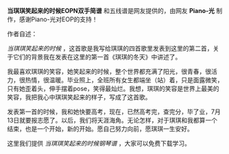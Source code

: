 

**当琪琪笑起来的时候EOPN双手简谱** 和五线谱是网友提供的，由网友 **Piano-光** 制作，感谢Piano-光对EOP的支持！

作者自述：

_当琪琪笑起来的时候_ ，这首歌是我写给琪琪的四首歌里发表到这里的第二首，关于它们的背景我在发表在这里的第一首《琪琪的冬天》中讲述了。  
  
我最喜欢琪琪的笑容，她笑起来的时候，整个世界都充满了阳光，很青春，很活力，很热情，很温暖。毕业照上，全班所有女生都端坐（站）着，只是面露微笑，只有她歪着头，伸手摆着pose，笑得最灿烂。我想，琪琪的笑容是世界上最美的笑容，我把我心中琪琪笑起来的样子，写成了这首歌。  
  
发表第一首的时候，我和她快要高考，现在，已然高考完，查完分，毕了业，7月13日就要报志愿了。以后，我们将天涯海角。无论怎样，对于琪琪和我都算一个结束，也是一个开始，新的开始。愿自己努力向前，愿琪琪一生安好。

这里我们提供 _当琪琪笑起来的时候钢琴谱_ ，大家可以免费下载学习。


